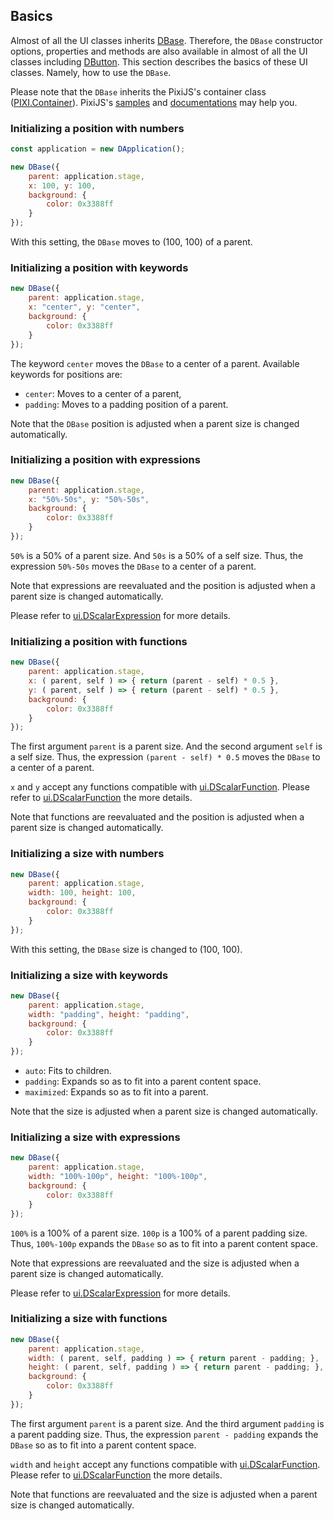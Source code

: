 ## Basics

Almost of all the UI classes inherits [DBase](../api/classes/ui.dbase.html).
Therefore, the `DBase` constructor options, properties and methods are also available in
almost of all the UI classes including [DButton](../api/classes/ui.dbutton.html).
This section describes the basics of these UI classes.
Namely, how to use the `DBase`.

Please note that the `DBase` inherits the PixiJS's container class ([PIXI.Container](http://pixijs.download/release/docs/PIXI.Container.html)).
PixiJS's [samples](https://pixijs.io/examples/) and [documentations](http://pixijs.download/release/docs/index.html) may help you.

### Initializing a position with numbers

```javascript
const application = new DApplication();

new DBase({
	parent: application.stage,
	x: 100, y: 100,
	background: {
		color: 0x3388ff
	}
});
```

With this setting, the `DBase` moves to (100, 100) of a parent.

### Initializing a position with keywords

```javascript
new DBase({
	parent: application.stage,
	x: "center", y: "center",
	background: {
		color: 0x3388ff
	}
});
```

The keyword `center` moves the `DBase` to a center of a parent.
Available keywords for positions are:

* `center`: Moves to a center of a parent,
* `padding`: Moves to a padding position of a parent.

Note that the `DBase` position is adjusted when a parent size is changed automatically.

### Initializing a position with expressions

```javascript
new DBase({
	parent: application.stage,
	x: "50%-50s", y: "50%-50s",
	background: {
		color: 0x3388ff
	}
});
```

`50%` is a 50% of a parent size.
And `50s` is a 50% of a self size.
Thus, the expression `50%-50s` moves the `DBase` to a center of a parent.

Note that expressions are reevaluated and the position is adjusted when a parent size is changed automatically.

Please refer to [ui.DScalarExpression](../api/classes/ui.dscalarexpression.html) for more details.

### Initializing a position with functions

```javascript
new DBase({
	parent: application.stage,
	x: ( parent, self ) => { return (parent - self) * 0.5 },
	y: ( parent, self ) => { return (parent - self) * 0.5 },
	background: {
		color: 0x3388ff
	}
});
```

The first argument `parent` is a parent size.
And the second argument `self` is a self size.
Thus, the expression `(parent - self) * 0.5` moves the `DBase` to a center of a parent.

`x` and `y` accept any functions compatible with [ui.DScalarFunction](../api/classes/ui.dscalarfunction.html).
Please refer to [ui.DScalarFunction](../api/classes/ui.dscalarfunction.html) the more details.

Note that functions are reevaluated and the position is adjusted when a parent size is changed automatically.

### Initializing a size with numbers

```javascript
new DBase({
	parent: application.stage,
	width: 100, height: 100,
	background: {
		color: 0x3388ff
	}
});
```

With this setting, the `DBase` size is changed to (100, 100).

### Initializing a size with keywords

```javascript
new DBase({
	parent: application.stage,
	width: "padding", height: "padding",
	background: {
		color: 0x3388ff
	}
});
```

* `auto`: Fits to children.
* `padding`: Expands so as to fit into a parent content space.
* `maximized`: Expands so as to fit into a parent.

Note that the size is adjusted when a parent size is changed automatically.

### Initializing a size with expressions

```javascript
new DBase({
	parent: application.stage,
	width: "100%-100p", height: "100%-100p",
	background: {
		color: 0x3388ff
	}
});
```

`100%` is a 100% of a parent size.
`100p` is a 100% of a parent padding size.
Thus, `100%-100p` expands the `DBase` so as to fit into a parent content space.

Note that expressions are reevaluated and the size is adjusted when a parent size is changed automatically.

Please refer to [ui.DScalarExpression](../api/classes/ui.dscalarexpression.html) for more details.

### Initializing a size with functions

```javascript
new DBase({
	parent: application.stage,
	width: ( parent, self, padding ) => { return parent - padding; },
	height: ( parent, self, padding ) => { return parent - padding; },
	background: {
		color: 0x3388ff
	}
});
```

The first argument `parent` is a parent size.
And the third argument `padding` is a parent padding size.
Thus, the expression `parent - padding` expands the `DBase` so as to fit into a parent content space.

`width` and `height` accept any functions compatible with [ui.DScalarFunction](../api/classes/ui.dscalarfunction.html).
Please refer to [ui.DScalarFunction](../api/classes/ui.dscalarfunction.html) the more details.

Note that functions are reevaluated and the size is adjusted when a parent size is changed automatically.
